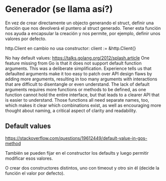 # Generador (se llama así?)
En vez de crear directamente un objecto generando el struct, definir una función que nos devolverá el puntero al struct generado.
Tener esta función nos ayuda a encapsular la creación y nos permite, por ejemplo, definir unos valores por defecto.

http.Client en cambio no usa constructor: client := &http.Client{}

No hay default values:
https://talks.golang.org/2012/splash.article
One feature missing from Go is that it does not support default function arguments. This was a deliberate simplification. Experience tells us that defaulted arguments make it too easy to patch over API design flaws by adding more arguments, resulting in too many arguments with interactions that are difficult to disentangle or even understand. The lack of default arguments requires more functions or methods to be defined, as one function cannot hold the entire interface, but that leads to a clearer API that is easier to understand. Those functions all need separate names, too, which makes it clear which combinations exist, as well as encouraging more thought about naming, a critical aspect of clarity and readability.


## Default values
https://stackoverflow.com/questions/19612449/default-value-in-gos-method

También se pueden fijar en el constructor los defaults y luego permitir modificar esos valores.

O crear dos constructores distintos, uno con timeout y otro sin él (decide la función el valor por defecto).
